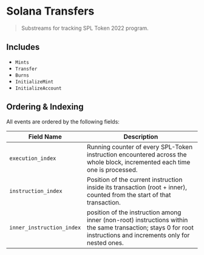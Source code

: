 # Solana Transfers

> Substreams for tracking SPL Token 2022 program.

## Includes

- `Mints`
- `Transfer`
- `Burns`
- `InitializeMint`
- `InitializeAccount`

## Ordering & Indexing

All events are ordered by the following fields:

| Field Name | Description |
|------------|-------------|
| `execution_index` | Running counter of every SPL-Token instruction encountered across the whole block, incremented each time one is processed. |
| `instruction_index` | Position of the current instruction inside its transaction (root + inner), counted from the start of that transaction. |
| `inner_instruction_index` | position of the instruction among inner (non-root) instructions within the same transaction; stays 0 for root instructions and increments only for nested ones. |
